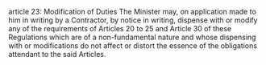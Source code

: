 article 23: Modification of Duties
The Minister may, on application made to him in writing by a Contractor, by notice in writing, dispense with or modify any of the requirements of Articles 20 to 25 and Article 30 of these Regulations which are of a non-fundamental nature and whose dispensing with or modifications do not affect or distort the essence of the obligations attendant to the said Articles.
<ul>
</ul>